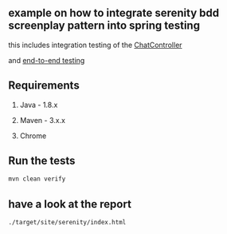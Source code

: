 ## example on how to integrate serenity bdd screenplay pattern into spring testing

this includes integration testing of the [ChatController](src/test/websocketdemo/controller/ChatControllerTest.java)

and [end-to-end testing](src/test/e2e/testcases) 

## Requirements

1. Java - 1.8.x

2. Maven - 3.x.x

3. Chrome


## Run the tests

```bash
mvn clean verify
```


## have a look at the report
`./target/site/serenity/index.html`
